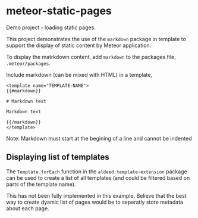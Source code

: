 # meteor-static-pages

Demo project - loading static pages.

This project demonstrates the use of the ```markdown``` package in template to
support the display of static content by Meteor application.

To display the matrkdown content, add ```markdown``` to the packages file, ```.meteor/packages```.

Include markdown (can be mixed with HTML) in a template,

```
<template name="TEMPLATE-NAME">
{{#markdown}}

# Markdown text

Markdown text

{{/markdown}}
</template>
```

Note: Markdown must start at the begining of a line and cannot be indented

## Displaying list of templates

The ```Template.forEach``` function in the ```aldeed:template-extension``` package can be used to create a
list of all templates (and could be filtered based on parts of the template name).

This has not been fully implemented in this example. Believe that the best way to create dyamic list of pages
would be to seperatly store metadata about each page.

